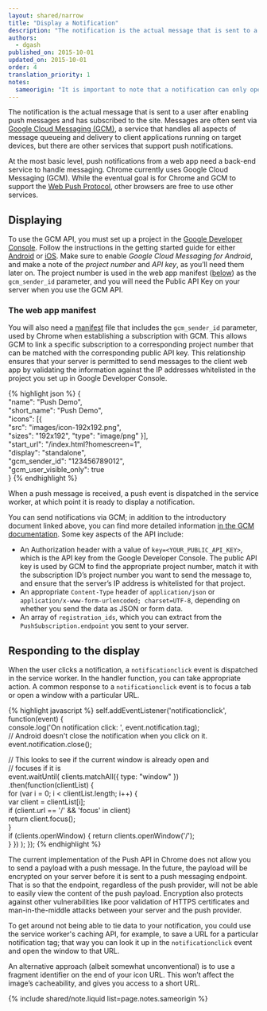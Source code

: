 ```yaml
---
layout: shared/narrow
title: "Display a Notification"
description: "The notification is the actual message that is sent to a user after he has enabled push messages and has subscribed to the site. Messages are often sent via Google Cloud Messaging (GCM), a service that handles all aspects of message queueing and delivery to client applications running on target devices, but there are other services that support push notifications."
authors:
  - dgash
published_on: 2015-10-01
updated_on: 2015-10-01
order: 4
translation_priority: 1
notes:
  sameorigin: "It is important to note that a notification can only open URLs from the same origin as the notification. The simplest way to overcome this issue is to have a page on your domain that performs a redirect."
---
```


<p class="intro">
  The notification is the actual message that is sent to a user after enabling
  push messages and has subscribed to the site. Messages are often sent 
  via <a href="https://developer.android.com/google/gcm/index.html">Google 
  Cloud Messaging (GCM)</a>, a service that handles all aspects of message 
  queueing and delivery to client applications running on target devices, but 
  there are other services that support push notifications.
</p>



At the most basic level, push notifications from a web app need a back-end 
service to handle messaging. Chrome currently uses Google Cloud Messaging 
(GCM). While the eventual goal is for Chrome and GCM to support the 
[Web Push Protocol](https://datatracker.ietf.org/doc/draft-thomson-webpush-protocol/), 
other browsers are free to use other services.

## Displaying

To use the GCM API, you must set up a project in the 
[Google Developer Console](https://console.developers.google.com/). Follow the 
instructions in the getting started guide for either 
[Android](https://developers.google.com/cloud-messaging/android/start) or 
[iOS](https://developers.google.com/cloud-messaging/ios/start). Make sure to 
enable *Google Cloud Messaging for Android*, and make a note of the 
*project number* and *API key*, as you’ll need them later on. The project 
number is used in the web app manifest ([below](#the-web-app-manifest)) as the `gcm_sender_id` 
parameter, and you will need the Public API Key on your server when you use 
the GCM API.

### The web app manifest

You will also need a [manifest](/web/fundamentals/engage-and-retain/web-app-manifest) 
file that includes the `gcm_sender_id` parameter, used by Chrome when 
establishing a subscription with GCM. This allows GCM to link a specific 
subscription to a corresponding project number that can be matched with the 
corresponding public API key. This relationship ensures that your server 
is permitted to send messages to the client web app by validating the 
information against the IP addresses whitelisted in the project you set up 
in Google Developer Console.

{% highlight json %}
{  
  "name": "Push Demo",  
  "short_name": "Push Demo",  
  "icons": [{  
    "src": "images/icon-192x192.png",  
    "sizes": "192x192",
    "type": "image/png" 
  }],  
  "start_url": "/index.html?homescreen=1",  
  "display": "standalone",  
  "gcm_sender_id": "123456789012",  
  "gcm_user_visible_only": true  
}
{% endhighlight %}

When a push message is received, a push event is dispatched in the 
service worker, at which point it is ready to display a notification.

You can send notifications via GCM; in addition to the introductory 
document linked above, you can find more detailed information 
[in the GCM documentation](https://developer.chrome.com/apps/gcm). Some key 
aspects of the API include:

- An Authorization header with a value of `key=<YOUR_PUBLIC_API_KEY>`, which 
is the API key from the Google Developer Console. The public API key is used 
by GCM to find the appropriate project number, match it with the subscription 
ID’s project number you want to send the message to, and ensure that the 
server’s IP address is whitelisted for that project.
- An appropriate `Content-Type` header of `application/json` or 
`application/x-www-form-urlencoded; charset=UTF-8`, depending on whether you 
send the data as JSON or form data.
- An array of `registration_ids`, which you can extract from the 
`PushSubscription.endpoint` you sent to your server.

## Responding to the display

When the user clicks a notification, a `notificationclick` event is 
dispatched in the service worker. In the handler function, you can take 
appropriate action. A common response to a `notificationclick` event 
is to focus a tab or open a window with a particular URL.

{% highlight javascript %}
self.addEventListener('notificationclick', function(event) {  
  console.log('On notification click: ', event.notification.tag);  
  // Android doesn't close the notification when you click on it.
  event.notification.close();

  // This looks to see if the current window is already open and  
  // focuses if it is  
  event.waitUntil(
    clients.matchAll({ type: "window" })
      .then(function(clientList) {  
        for (var i = 0; i < clientList.length; i++) {  
          var client = clientList[i];  
          if (client.url == '/' && 'focus' in client)  
            return client.focus();  
        }  
        if (clients.openWindow) {
          return clients.openWindow('/');  
        }
      })
  );
});
{% endhighlight %}

The current implementation of the Push API in Chrome does not allow you to send 
a payload with a push message. In the future, the payload will be encrypted 
on your server before it is sent to a push messaging endpoint. That is so that 
the endpoint, regardless of the push provider, will not be able to easily view 
the content of the push payload. Encryption also protects against other 
vulnerabilities like poor validation of HTTPS certificates and 
man-in-the-middle attacks between your server and the push provider. 

To get around not being able to tie data to your notification, you could use 
the service worker's caching API, for example, to save a URL for a 
particular notification tag; that way you can look it up in the 
`notificationclick` event and open the window to that URL.

An alternative approach (albeit somewhat unconventional) is to use a fragment
identifier on the end of your icon URL. This won’t affect the image’s
cacheability, and gives you access to a short URL. 

{% include shared/note.liquid list=page.notes.sameorigin %}
